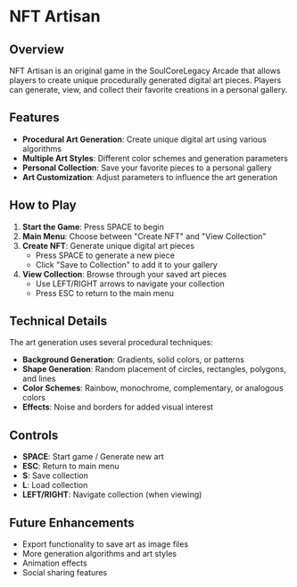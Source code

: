 # NFT Artisan

## Overview

NFT Artisan is an original game in the SoulCoreLegacy Arcade that allows players to create unique procedurally generated digital art pieces. Players can generate, view, and collect their favorite creations in a personal gallery.

## Features

- **Procedural Art Generation**: Create unique digital art using various algorithms
- **Multiple Art Styles**: Different color schemes and generation parameters
- **Personal Collection**: Save your favorite pieces to a personal gallery
- **Art Customization**: Adjust parameters to influence the art generation

## How to Play

1. **Start the Game**: Press SPACE to begin
2. **Main Menu**: Choose between "Create NFT" and "View Collection"
3. **Create NFT**: Generate unique digital art pieces
   - Press SPACE to generate a new piece
   - Click "Save to Collection" to add it to your gallery
4. **View Collection**: Browse through your saved art pieces
   - Use LEFT/RIGHT arrows to navigate your collection
   - Press ESC to return to the main menu

## Technical Details

The art generation uses several procedural techniques:

- **Background Generation**: Gradients, solid colors, or patterns
- **Shape Generation**: Random placement of circles, rectangles, polygons, and lines
- **Color Schemes**: Rainbow, monochrome, complementary, or analogous colors
- **Effects**: Noise and borders for added visual interest

## Controls

- **SPACE**: Start game / Generate new art
- **ESC**: Return to main menu
- **S**: Save collection
- **L**: Load collection
- **LEFT/RIGHT**: Navigate collection (when viewing)

## Future Enhancements

- Export functionality to save art as image files
- More generation algorithms and art styles
- Animation effects
- Social sharing features
